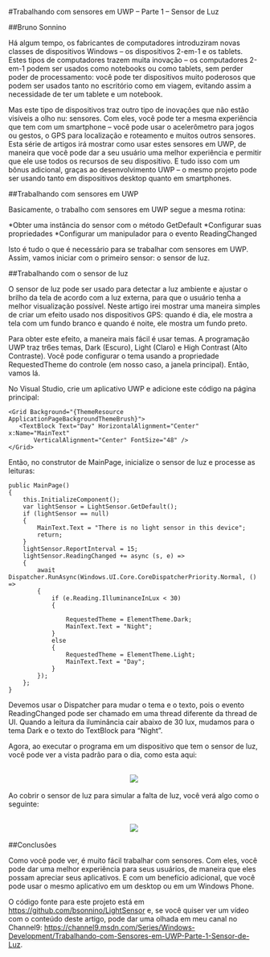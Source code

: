 #Trabalhando com sensores em UWP – Parte 1 – Sensor de Luz

##Bruno Sonnino

Há algum tempo, os fabricantes de computadores introduziram novas classes de dispositivos Windows – os dispositivos 2-em-1 e os tablets. Estes tipos de computadores trazem muita inovação – os computadores 2-em-1 podem ser usados como notebooks ou como tablets, sem perder poder de processamento: você pode ter dispositivos muito poderosos que podem ser usados tanto no escritório como em viagem, evitando assim a necessidade de ter um tablete e um notebook.

Mas este tipo de dispositivos traz outro tipo de inovações que não estão visíveis a olho nu: sensores. Com eles, você pode ter a mesma experiência que tem com um smartphone – você pode usar o acelerômetro para jogos ou gestos, o GPS para localização e roteamento e muitos outros sensores. Esta série de artigos irá mostrar como usar estes sensores em UWP, de maneira que você pode dar a seu usuário uma melhor experiência e permitir que ele use todos os recursos de seu dispositivo. E tudo isso com um bônus adicional, graças ao desenvolvimento UWP – o mesmo projeto pode ser usando tanto em dispositivos desktop quanto em smartphones.

##Trabalhando com sensores em UWP

Basicamente, o trabalho com sensores em UWP segue a mesma rotina:

*Obter uma instância do sensor com o método GetDefault
*Configurar suas propriedades
*Configurar um manipulador para o evento ReadingChanged

Isto é tudo o que é necessário para se trabalhar com sensores em UWP. Assim, vamos iniciar com o primeiro sensor: o sensor de luz.

##Trabalhando com o sensor de luz

O sensor de luz pode ser usado para detectar a luz ambiente e ajustar o brilho da tela de acordo com a luz externa, para que o usuário tenha a melhor visualização possível. Neste artigo irei mostrar uma maneira simples de criar um efeito usado nos dispositivos GPS: quando é dia, ele mostra a tela com um fundo branco e quando é noite, ele mostra um fundo preto.

Para obter este efeito, a maneira mais fácil é usar temas. A programação UWP traz tr6es temas, Dark (Escuro), Light (Claro) e High Contrast (Alto Contraste). Você pode configurar o tema usando a propriedade RequestedTheme do controle (em nosso caso, a janela principal). Então, vamos lá.

No Visual Studio, crie um aplicativo UWP e adicione este código na página principal:

    <Grid Background="{ThemeResource ApplicationPageBackgroundThemeBrush}">
       <TextBlock Text="Day" HorizontalAlignment="Center" x:Name="MainText"
           VerticalAlignment="Center" FontSize="48" />
    </Grid>
    
Então, no construtor de MainPage, inicialize o sensor de luz e processe as leituras:

    public MainPage()
    {
        this.InitializeComponent();
        var lightSensor = LightSensor.GetDefault();
        if (lightSensor == null)
        {
            MainText.Text = "There is no light sensor in this device";
            return;
        }
        lightSensor.ReportInterval = 15;
        lightSensor.ReadingChanged += async (s, e) =>
        {
            await Dispatcher.RunAsync(Windows.UI.Core.CoreDispatcherPriority.Normal, () =>
            {
                if (e.Reading.IlluminanceInLux < 30)
                {

                    RequestedTheme = ElementTheme.Dark;
                    MainText.Text = "Night";
                }
                else
                {
                    RequestedTheme = ElementTheme.Light;
                    MainText.Text = "Day";
                }
            });
        };
    }
    
Devemos usar o Dispatcher para mudar o tema e o texto, pois o evento ReadingChanged pode ser chamado em uma thread diferente da thread de UI. Quando a leitura da iluminância cair abaixo de 30 lux, mudamos para o tema Dark e o texto do TextBlock para “Night”. 

Agora, ao executar o programa em um dispositivo que tem o sensor de luz, você pode ver a vista padrão para o dia, como esta aqui:

<p align = "center">
  <br>
  <img src="http://lab27.blob.core.windows.net/wordpress/2017/02/Sensores_1.jpg"/>
  <br>
</p>

Ao cobrir o sensor de luz para simular a falta de luz, você verá algo como o seguinte:

<p align = "center">
  <br>
  <img src="http://lab27.blob.core.windows.net/wordpress/2017/02/Sensores_2.jpg"/>
  <br>
</p>

##Conclusões

Como você pode ver, é muito fácil trabalhar com sensores. Com eles, você pode dar uma melhor experiência para seus usuários, de maneira que eles possam apreciar seus aplicativos. E com um benefício adicional, que você pode usar o mesmo aplicativo em um desktop ou em um Windows Phone.

O código fonte para este projeto está em https://github.com/bsonnino/LightSensor e, se você quiser ver um vídeo com o conteúdo deste artigo, pode dar uma olhada em meu canal no Channel9: https://channel9.msdn.com/Series/Windows-Development/Trabalhando-com-Sensores-em-UWP-Parte-1-Sensor-de-Luz.




